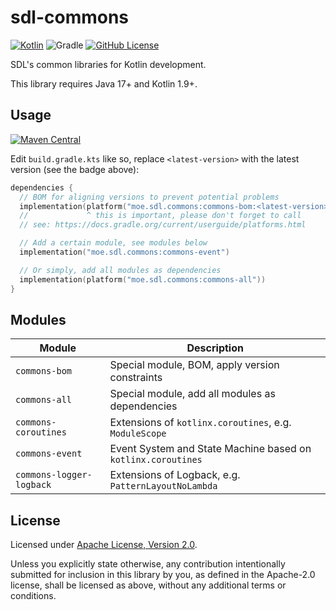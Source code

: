 # sdl-commons

[![Kotlin](https://img.shields.io/badge/kotlin-1.9.10-%237F52FF.svg?style=flat-square&logo=kotlin&logoColor=white)](http://kotlinlang.org)
![Gradle](https://img.shields.io/badge/Gradle-8.3.0-02303A.svg?style=flat-square&logo=Gradle&logoColor=white)
[![GitHub License](https://img.shields.io/badge/License-Apache%20License%202.0-blue.svg?style=flat-square)](http://www.apache.org/licenses/LICENSE-2.0)

SDL's common libraries for Kotlin development.

This library requires Java 17+ and Kotlin 1.9+. 

## Usage

[![Maven Central](https://img.shields.io/maven-central/v/moe.sdl.commons/commons-all.svg?style=flat-square)](https://central.sonatype.com/search?q=g%3Amoe.sdl.commons&smo=true)

Edit `build.gradle.kts` like so, replace `<latest-version>` with the latest version (see the badge above):

```kotlin
dependencies {
  // BOM for aligning versions to prevent potential problems
  implementation(platform("moe.sdl.commons:commons-bom:<latest-version>"))
  //             ^ this is important, please don't forget to call
  // see: https://docs.gradle.org/current/userguide/platforms.html

  // Add a certain module, see modules below 
  implementation("moe.sdl.commons:commons-event")

  // Or simply, add all modules as dependencies
  implementation(platform("moe.sdl.commons:commons-all"))
}
```

## Modules

| Module                   | Description                                                  |
|--------------------------|--------------------------------------------------------------|
| `commons-bom`            | Special module, BOM, apply version constraints               |
| `commons-all`            | Special module, add all modules as dependencies              |
| `commons-coroutines`     | Extensions of `kotlinx.coroutines`, e.g. `ModuleScope`       |
| `commons-event`          | Event System and State Machine based on `kotlinx.coroutines` |
| `commons-logger-logback` | Extensions of Logback, e.g. `PatternLayoutNoLambda`          |

## License

Licensed under <a href="LICENSE">Apache License, Version
2.0</a>.

Unless you explicitly state otherwise, any contribution intentionally submitted
for inclusion in this library by you, as defined in the Apache-2.0 license, shall
be licensed as above, without any additional terms or conditions.
